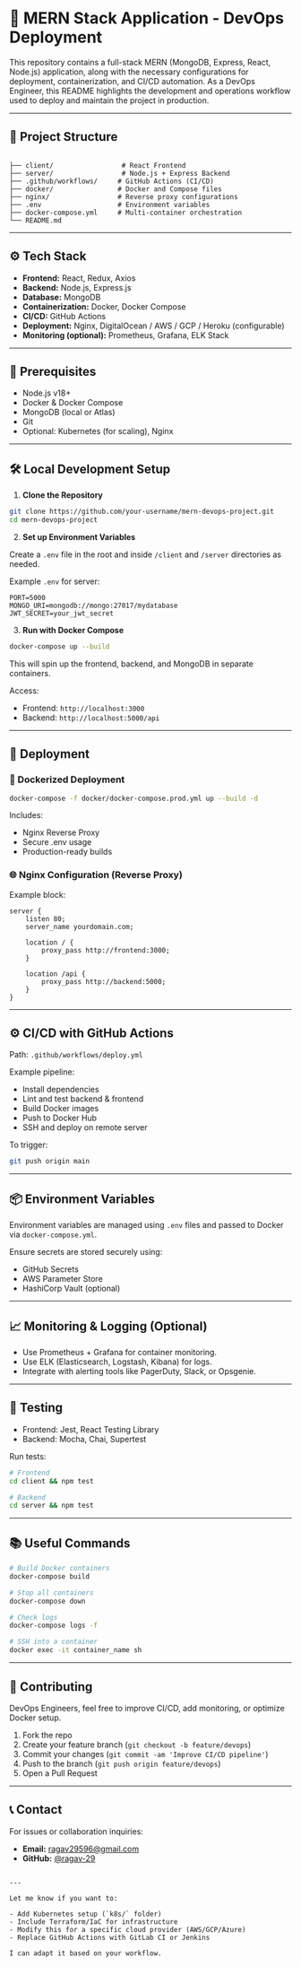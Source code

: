 # 🚀 MERN Stack Application - DevOps Deployment

This repository contains a full-stack MERN (MongoDB, Express, React, Node.js) application, along with the necessary configurations for deployment, containerization, and CI/CD automation. As a DevOps Engineer, this README highlights the development and operations workflow used to deploy and maintain the project in production.

---

## 📁 Project Structure

```

├── client/                 # React Frontend
├── server/                 # Node.js + Express Backend
├── .github/workflows/     # GitHub Actions (CI/CD)
├── docker/                # Docker and Compose files
├── nginx/                 # Reverse proxy configurations
├── .env                   # Environment variables
├── docker-compose.yml     # Multi-container orchestration
└── README.md

````

---

## ⚙️ Tech Stack

- **Frontend:** React, Redux, Axios
- **Backend:** Node.js, Express.js
- **Database:** MongoDB
- **Containerization:** Docker, Docker Compose
- **CI/CD:** GitHub Actions
- **Deployment:** Nginx, DigitalOcean / AWS / GCP / Heroku (configurable)
- **Monitoring (optional):** Prometheus, Grafana, ELK Stack

---

## 🚧 Prerequisites

- Node.js v18+
- Docker & Docker Compose
- MongoDB (local or Atlas)
- Git
- Optional: Kubernetes (for scaling), Nginx

---

## 🛠️ Local Development Setup

1. **Clone the Repository**

```bash
git clone https://github.com/your-username/mern-devops-project.git
cd mern-devops-project
````

2. **Set up Environment Variables**

Create a `.env` file in the root and inside `/client` and `/server` directories as needed.

Example `.env` for server:

```env
PORT=5000
MONGO_URI=mongodb://mongo:27017/mydatabase
JWT_SECRET=your_jwt_secret
```

3. **Run with Docker Compose**

```bash
docker-compose up --build
```

This will spin up the frontend, backend, and MongoDB in separate containers.

Access:

* Frontend: `http://localhost:3000`
* Backend: `http://localhost:5000/api`

---

## 🚀 Deployment

### 🐳 Dockerized Deployment

```bash
docker-compose -f docker/docker-compose.prod.yml up --build -d
```

Includes:

* Nginx Reverse Proxy
* Secure .env usage
* Production-ready builds

### 🌐 Nginx Configuration (Reverse Proxy)

Example block:

```nginx
server {
    listen 80;
    server_name yourdomain.com;

    location / {
        proxy_pass http://frontend:3000;
    }

    location /api {
        proxy_pass http://backend:5000;
    }
}
```

---

## ⚙️ CI/CD with GitHub Actions

Path: `.github/workflows/deploy.yml`

Example pipeline:

* Install dependencies
* Lint and test backend & frontend
* Build Docker images
* Push to Docker Hub
* SSH and deploy on remote server

To trigger:

```bash
git push origin main
```

---

## 📦 Environment Variables

Environment variables are managed using `.env` files and passed to Docker via `docker-compose.yml`.

Ensure secrets are stored securely using:

* GitHub Secrets
* AWS Parameter Store
* HashiCorp Vault (optional)

---

## 📈 Monitoring & Logging (Optional)

* Use Prometheus + Grafana for container monitoring.
* Use ELK (Elasticsearch, Logstash, Kibana) for logs.
* Integrate with alerting tools like PagerDuty, Slack, or Opsgenie.

---

## 🧪 Testing

* Frontend: Jest, React Testing Library
* Backend: Mocha, Chai, Supertest

Run tests:

```bash
# Frontend
cd client && npm test

# Backend
cd server && npm test
```

---

## 📚 Useful Commands

```bash
# Build Docker containers
docker-compose build

# Stop all containers
docker-compose down

# Check logs
docker-compose logs -f

# SSH into a container
docker exec -it container_name sh
```

---

## 🤝 Contributing

DevOps Engineers, feel free to improve CI/CD, add monitoring, or optimize Docker setup.

1. Fork the repo
2. Create your feature branch (`git checkout -b feature/devops`)
3. Commit your changes (`git commit -am 'Improve CI/CD pipeline'`)
4. Push to the branch (`git push origin feature/devops`)
5. Open a Pull Request

---
## 📞 Contact

For issues or collaboration inquiries:

* **Email:** [ragav29596@gmail.com](mailto:ragav29596@gmail.com.com)
* **GitHub:** [@ragav-29](https://github.com/ragav-29)

```

---

Let me know if you want to:

- Add Kubernetes setup (`k8s/` folder)
- Include Terraform/IaC for infrastructure
- Modify this for a specific cloud provider (AWS/GCP/Azure)
- Replace GitHub Actions with GitLab CI or Jenkins

I can adapt it based on your workflow.
```
